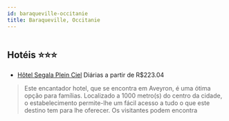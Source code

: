 ```yaml
---
id: baraqueville-occitanie
title: Baraqueville, Occitanie
---
```


<center><img src="http://photos.hotelbeds.com/giata/58/585541/585541a_hb_a_002.jpg" alt="" /></center>


## Hotéis ⭐️⭐️⭐️

-    [Hôtel Segala Plein Ciel](https://www.hurb.com/aud/https://www.hurb.com/hoteis/baraqueville/hotel-segala-plein-ciel-JNP-JP177398?cmp=18055) Diárias a partir de R$223.04
   > Este encantador hotel, que se encontra em Aveyron, é uma ótima opção para famílias. Localizado a 1000 metro(s) do centro da cidade, o estabelecimento permite-lhe um fácil acesso a tudo o que este destino tem para lhe oferecer. Os visitantes podem encontra

